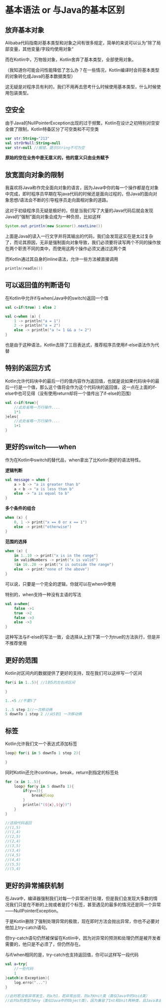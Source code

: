 # 基本语法 or 与Java的基本区别

## 放弃基本对象

Alibaba代码指南对基本类型和对象之间有很多规定，简单的来说可以认为”除了局部变量，其他变量/字段均使用对象“

而在Kotlin中，万物皆对象，Kotlin舍弃了基本类型，全部使用对象。

（我知道你可能会问性能降低了怎么办？在一些情况，Kotlin编译时会将基本类型的对象转化成Java的基本数据类型）

这无疑是对程序员有利的，我们不用再去思考什么时候使用基本类型，什么时候使用包装类型。

## 空安全

由于Java的NullPointerException出现的过于频繁，Kotlin在设计之初特别对空安全做了限制，Kotlin特备区分了可空类和不可空类

```kotlin
var str:String="213"
val strOrNull:String=null
var str=null //报错，提示String不可为空
```

**原始的空在业务中是无意义的，他的意义只由业务赋予**

## 放宽面向对象的限制

我喜欢将Java称作完全面向对象的语言，因为Java中你的每一个操作都是在对象中完成，即时程序员早期在写java代码的时候还是面向过程的，但Java的面向对象思想/语法会不断的引导程序员走向面相对象的道路。

这对于初级程序员无疑是极好的，但是当我们写了大量的Java代码后就会发现Java的“强制”面向对象会成为一种负担，比如这样

```java
System.out.println(new Scanner().nextLine())
```

上面是Java的读入一行文字并将其输出的代码，我们会发现这实在是太过复杂了，而论其原因，无非是强制面向对象导致，我们必须要将读写两个不同的操作放在两个职责不同的类中，而使用这两个操作必须又通过这两个类

而Kotlin通过其自身的inline语法，允许一些方法被直接调用

```kotlin
println(readln())
```

## 可以返回值的判断语句

在Kotlin中允许if与when(Java中的switch)返回一个值

```kotlin
val c=if(true) 1 else 2
```

```kotlin
val c=when (a) {  
    1 -> println("a = 1")  
    2 -> println("a = 2")  
    else -> println("a != 1 && a != 2")  
}
```

也是由于这种语法，Kotlin去除了三目表达式，推荐程序员使用if-else语法作为代替

## 特别的返回方式

Kotlin允许代码块中的最后一行的值内容作为返回值，也就是说如果代码块中的最后一行是一个值，那么这个值将会作为这个代码块的返回值，这一点在上面的if-else中也可见得（没有使用return却将一个值传出了if-else的范围）

```kotlin
val c=if(true){
	//此处省略一万行操作....
	1*1
}eles{
	//此处省略一万行操作....
	1+1
}
```

## 更好的switch——when

作为在Kotlin中switch的替代品，when拿出了比Kotlin更好的语法特性。

**逻辑判断**

```kotlin
val message = when {
    a > b -> "a is greater than b"
    a < b -> "a is less than b"
    else -> "a is equal to b"
}
```

**多个条件的组合**

```kotlin
when (x) {
    0, 1 -> print("x == 0 or x == 1")
    else -> print("otherwise")
}
```

**范围的选择**

```kotlin
when (x) {
    in 1..10 -> print("x is in the range")
    in validNumbers -> print("x is valid")
    !in 10..20 -> print("x is outside the range")
    else -> print("none of the above")
}
```

可以说，只要是一个完全的逻辑，你就可以在when中使用

特别的，when支持一种没有主语的写法

```kotlin
val a=when{  
    false ->1  
    true ->2  
    false ->3  
    else ->3  
}
```

这种写法与if-else的写法一致，会选择从上到下第一个为true的方法执行，但是并不推荐使用

## 更好的范围

Kotlin对区间内的数据提供了更好的支持，现在我们可以这样写一个区间

```kotlin
for(i in 1..5){ //1到5的左右闭区间
	
}

1..<5 //不要5了

1..5 step 2//一次移动俩
5 downTo 1 step 2 //从5到1 一次移动俩
```

## 标签

Kotlin允许我们文一个表达式添加标签

```kotlin
loop@ for(i in 5 downTo 1 step 2){  
  
}
```

同时Kotlin还允许continue，break，return到指定的标签处

```kotlin
for (x in 1..5){  
    loop@ for(y in 5 downTo 1){  
        if(y==3){  
            break@loop  
        }  
        println("(${x},${y})")  
    }  
} 

//这段代码返回
//(1,5)
//(1,4)
//(2,5)
//(2,4)
//(3,5)
//(3,4)
//(4,5)
//(4,4)
//(5,5)
//(5,4)
```

## 更好的异常捕获机制

在Java中，编译器强制我们对每一个异常进行处理，但是我们会发现大多数的情况我们只是在不断的上抛或者是打个标签，甚至遇见的最多的情况还是同一个异常——NullPointerException。

于是Kotlin删除了强制处理异常的极致，现在即时方法会抛出异常，你也不必要对他加上try-catch语句。

但try-catch语句仍然被保留在Kotlin中，因为对异常的预测和处理仍然是被开发者需要的，他只是不必须了，但仍然存在。

与if/when相同的是，try-catch也支持返回值，你可以这样写一段代码

```kotlin
val a=try{
	//一些代码
	1
}catch(e:Exception){
	log.erro("...")
}

//此时若没有异常发生，则a为1，若异常出现，则a为Unit类（类似Java中的Void类）
//此时a的类型为Any（类似Java中的Object类），因为兼容了Int和Unit两种类，且Java本身不支持Int|Unit这种写法
```

